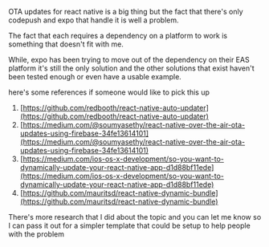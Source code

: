 OTA updates for react native is a big thing but the fact that there's only codepush and expo that handle it is well a problem. 

The fact that each requires a dependency on a platform to work is something that doesn't fit with me. 

While, expo has been trying to move out of the dependency on their EAS platform it's still the only solution and the other solutions that exist haven't been tested enough or even have a usable example.

here's some references if someone would like to pick this up 

1. [https://github.com/redbooth/react-native-auto-updater](https://github.com/redbooth/react-native-auto-updater)
2. [https://medium.com/@soumyasethy/react-native-over-the-air-ota-updates-using-firebase-34fe13614101](https://medium.com/@soumyasethy/react-native-over-the-air-ota-updates-using-firebase-34fe13614101)
3. [https://medium.com/ios-os-x-development/so-you-want-to-dynamically-update-your-react-native-app-d1d88bf11ede](https://medium.com/ios-os-x-development/so-you-want-to-dynamically-update-your-react-native-app-d1d88bf11ede)
4. [https://github.com/mauritsd/react-native-dynamic-bundle](https://github.com/mauritsd/react-native-dynamic-bundle)

There's more research that I did about the topic and you can let me know so I can pass it out for a simpler template that could be setup to help people with the problem 
